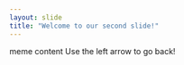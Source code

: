 ```yaml
---
layout: slide
title: "Welcome to our second slide!"
---
```

meme content
Use the left arrow to go back!
